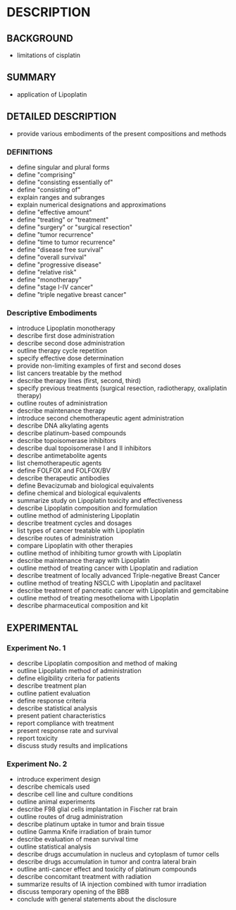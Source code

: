 # DESCRIPTION

## BACKGROUND

- limitations of cisplatin

## SUMMARY

- application of Lipoplatin

## DETAILED DESCRIPTION

- provide various embodiments of the present compositions and methods

### DEFINITIONS

- define singular and plural forms
- define "comprising"
- define "consisting essentially of"
- define "consisting of"
- explain ranges and subranges
- explain numerical designations and approximations
- define "effective amount"
- define "treating" or "treatment"
- define "surgery" or "surgical resection"
- define "tumor recurrence"
- define "time to tumor recurrence"
- define "disease free survival"
- define "overall survival"
- define "progressive disease"
- define "relative risk"
- define "monotherapy"
- define "stage I-IV cancer"
- define "triple negative breast cancer"

### Descriptive Embodiments

- introduce Lipoplatin monotherapy
- describe first dose administration
- describe second dose administration
- outline therapy cycle repetition
- specify effective dose determination
- provide non-limiting examples of first and second doses
- list cancers treatable by the method
- describe therapy lines (first, second, third)
- specify previous treatments (surgical resection, radiotherapy, oxaliplatin therapy)
- outline routes of administration
- describe maintenance therapy
- introduce second chemotherapeutic agent administration
- describe DNA alkylating agents
- describe platinum-based compounds
- describe topoisomerase inhibitors
- describe dual topoisomerase I and II inhibitors
- describe antimetabolite agents
- list chemotherapeutic agents
- define FOLFOX and FOLFOX/BV
- describe therapeutic antibodies
- define Bevacizumab and biological equivalents
- define chemical and biological equivalents
- summarize study on Lipoplatin toxicity and effectiveness
- describe Lipoplatin composition and formulation
- outline method of administering Lipoplatin
- describe treatment cycles and dosages
- list types of cancer treatable with Lipoplatin
- describe routes of administration
- compare Lipoplatin with other therapies
- outline method of inhibiting tumor growth with Lipoplatin
- describe maintenance therapy with Lipoplatin
- outline method of treating cancer with Lipoplatin and radiation
- describe treatment of locally advanced Triple-negative Breast Cancer
- outline method of treating NSCLC with Lipoplatin and paclitaxel
- describe treatment of pancreatic cancer with Lipoplatin and gemcitabine
- outline method of treating mesothelioma with Lipoplatin
- describe pharmaceutical composition and kit

## EXPERIMENTAL

### Experiment No. 1

- describe Lipoplatin composition and method of making
- outline Lipoplatin method of administration
- define eligibility criteria for patients
- describe treatment plan
- outline patient evaluation
- define response criteria
- describe statistical analysis
- present patient characteristics
- report compliance with treatment
- present response rate and survival
- report toxicity
- discuss study results and implications

### Experiment No. 2

- introduce experiment design
- describe chemicals used
- describe cell line and culture conditions
- outline animal experiments
- describe F98 glial cells implantation in Fischer rat brain
- outline routes of drug administration
- describe platinum uptake in tumor and brain tissue
- outline Gamma Knife irradiation of brain tumor
- describe evaluation of mean survival time
- outline statistical analysis
- describe drugs accumulation in nucleus and cytoplasm of tumor cells
- describe drugs accumulation in tumor and contra lateral brain
- outline anti-cancer effect and toxicity of platinum compounds
- describe concomitant treatment with radiation
- summarize results of IA injection combined with tumor irradiation
- discuss temporary opening of the BBB
- conclude with general statements about the disclosure

